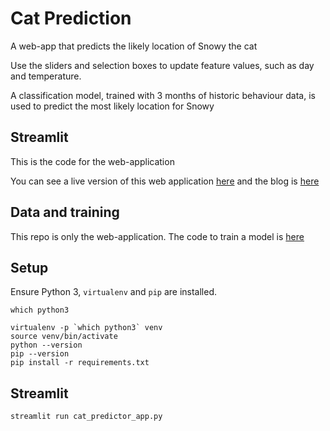 # Cat Prediction
A web-app that predicts the likely location of Snowy the cat

Use the sliders and selection boxes to update feature values, such as day and temperature.

A classification model, trained with 3 months of historic behaviour data, is used to predict the most likely location for Snowy

## Streamlit

This is the code for the web-application

You can see a live version of this web application  [here](https://cat-predict-app.herokuapp.com/) and the blog is [here](https://simon-aubury.medium.com/can-ml-predict-where-my-cat-is-now-part-2-7efaec267339)

## Data and training
This repo is only the web-application. The code to train a model is [here](https://github.com/saubury/cat-predict)

## Setup


Ensure Python 3, `virtualenv` and `pip` are installed.

```console
which python3

virtualenv -p `which python3` venv
source venv/bin/activate
python --version
pip --version
pip install -r requirements.txt 
```


## Streamlit


```console
streamlit run cat_predictor_app.py
```
